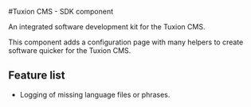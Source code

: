 #Tuxion CMS - SDK component

An integrated software development kit for the Tuxion CMS.

This component adds a configuration page with many helpers to create software quicker for the Tuxion CMS.

## Feature list
* Logging of missing language files or phrases.
